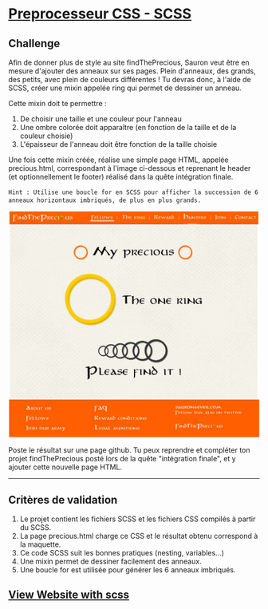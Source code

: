 # [Preprocesseur CSS - SCSS](https://lgiacalo.github.io/quetescss/)

## Challenge

Afin de donner plus de style au site findThePrecious, Sauron veut être en mesure d'ajouter des anneaux sur ses pages.
Plein d'anneaux, des grands, des petits, avec plein de couleurs différentes !
Tu devras donc, à l'aide de SCSS, créer une mixin appelée ring qui permet de dessiner un anneau.

Cette mixin doit te permettre :

1. De choisir une taille et une couleur pour l'anneau
2. Une ombre colorée doit apparaître (en fonction de la taille et de la couleur choisie)
3. L'épaisseur de l'anneau doit être fonction de la taille choisie

Une fois cette mixin créée, réalise une simple page HTML, appelée precious.html, correspondant à l'image ci-dessous et reprenant le header (et optionnellement le footer) réalisé dans la quête intégration finale.

    Hint : Utilise une boucle for en SCSS pour afficher la succession de 6 anneaux horizontaux imbriqués, de plus en plus grands.

![drawing](img/integration_precious_scss.png)


Poste le résultat sur une page github. Tu peux reprendre et compléter ton projet findThePrecious posté lors de la quête "intégration finale", et y ajouter cette nouvelle page HTML.

---

## Critères de validation

1. Le projet contient les fichiers SCSS et les fichiers CSS compilés à partir du SCSS.
2. La page precious.html charge ce CSS et le résultat obtenu correspond à la maquette.
3. Ce code SCSS suit les bonnes pratiques (nesting, variables...)
4. Une mixin permet de dessiner facilement des anneaux.
5. Une boucle for est utilisée pour générer les 6 anneaux imbriqués.



## [View Website with scss](https://lgiacalo.github.io/quetescss/)
